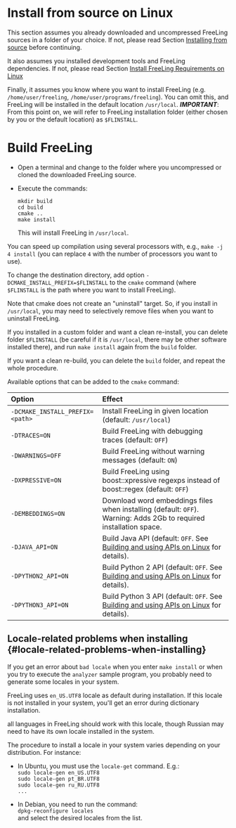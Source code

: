 # Install from source on Linux

This section assumes you already downloaded and uncompressed FreeLing sources in a folder of your choice.
If not, please read Section [Installing from source](installation-source.md) before continuing.

It also assumes you installed development tools and FreeLing dependencies. 
If not, please read Section [Install FreeLing Requirements on Linux](requirements-linux.md)

Finally, it assumes you know where you want to install FreeLing (e.g. `/home/user/freeling`, `/home/user/programs/freeling`). You can omit this, and FreeLing will be installed in the default location `/usr/local`.
***IMPORTANT***: From this point on, we will refer to FreeLing installation folder (either chosen by you or the default location) as `$FLINSTALL`.

# Build FreeLing

* Open a terminal and change to the folder where you uncompressed or cloned the downloaded FreeLing source.

* Execute the commands:
  ```
  mkdir build
  cd build
  cmake .. 
  make install
  ```
  This will install FreeLing in `/usr/local`.  
  
You can speed up compilation using several processors with, e.g.,  `make -j 4 install` (you can replace `4` with the number of processors you want to use).
  
To change the destination directory, add option `-DCMAKE_INSTALL_PREFIX=$FLINSTALL` to the `cmake` command (where `$FLINSTALL` is the path where you want to install FreeLing).

Note that cmake does not create an "uninstall" target. So, if you install in `/usr/local`, you may need to selectively remove files when you want to uninstall FreeLing.

If you installed in a custom folder and want a clean re-install, you can delete folder `$FLINSTALL` (be careful if it is  `/usr/local`, there may be other software installed there), and run `make install` again from the `build` folder.

If you want a clean re-build, you can delete the `build` folder, and repeat the  whole procedure.

Available options that can be added to the `cmake` command:

| Option  | Effect  |
| :---    | :---    |
|`-DCMAKE_INSTALL_PREFIX=<path>`| Install FreeLing in given location (default: `/usr/local`) |
|`-DTRACES=ON`      | Build FreeLing with debugging traces (default: `OFF`) |
|`-DWARNINGS=OFF`   | Build FreeLing without warning messages (default: `ON`)|
|`-DXPRESSIVE=ON`   |  Build FreeLing using boost::xpressive regexps instead of boost::regex (default: `OFF`) |
|`-DEMBEDDINGS=ON`  | Download word embeddings files when installing (default: `OFF`). Warning: Adds 2Gb to required installation space. |
| `-DJAVA_API=ON`   | Build Java API (default: `OFF`. See [Building and using APIs on Linux](apis-linux.md) for details). |
|`-DPYTHON2_API=ON` | Build Python 2 API (default: `OFF`. See [Building and using APIs on Linux](apis-linux.md) for details).|
|`-DPYTHON3_API=ON` | Build Python 3 API (default: `OFF`. See [Building and using APIs on Linux](apis-linux.md) for details).|


## Locale-related problems when installing {#locale-related-problems-when-installing}

If you get an error about `bad locale` when you enter `make install` or when you try to execute the `analyzer` sample program, you probably need to generate some locales in your system.

FreeLing uses `en_US.UTF8` locale as default during installation. If this locale is not installed in your system, you'll get an error during dictionary installation.

all languages in FreeLing should work with this locale, though Russian may need to have its own locale installed in the system.

The procedure to install a locale in your system varies depending on your distribution. For instance:

* In Ubuntu, you must use the `locale-get` command. E.g.:  
  `sudo locale-gen en_US.UTF8`  
  `sudo locale-gen pt_BR.UTF8`  
  `sudo locale-gen ru_RU.UTF8`  
  `...`

* In Debian, you need to run the command:  
  `dpkg-reconfigure locales`  
  and select the desired locales from the list.



